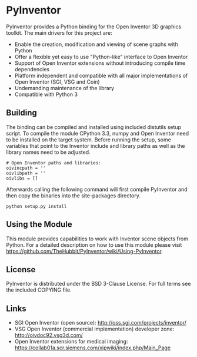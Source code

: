 PyInventor
==========

PyInventor provides a Python binding for the Open Inventor 3D graphics toolkit. The main drivers for this project are:
- Enable the creation, modification and viewing of scene graphs with Python
- Offer a flexible yet easy to use "Python-like" interface to Open Inventor
- Support of Open Inventor extensions without introducing compile time dependencies
- Platform independent and compatible with all major implementations of Open Inventor  (SGI, VSG and Coin)
- Undemanding maintenance of the library
- Compatible with Python 3

## Building
The binding can be compiled and installed using included distutils setup script. To compile the module CPython 3.3, numpy and Open Inventor need to be installed on the target system. Before running the setup, some variables that point to the Inventor include and library paths as well as the library names need to be adjusted.
```
# Open Inventor paths and libraries:
oivincpath = ''
oivlibpath = ''
oivlibs = []
```

Afterwards calling the following command will first compile PyInventor and then copy the binaries into the site-packages directory.
```
python setup.py install
```

## Using the Module
This module provides capabilities to work with Inventor scene objects from Python. For a detailed description on how to use this module please visit https://github.com/TheHubbit/PyInventor/wiki/Using-PyInventor.

## License
PyInventor is distributed under the BSD 3-Clause License. For full terms see the included COPYING file.

## Links
- SGI Open Inventor (open source): http://oss.sgi.com/projects/inventor/
- VSG Open Inventor (commercial implementation) developer zone: http://oivdoc92.vsg3d.com/
- Open Inventor extensions for medical imaging: https://collab01a.scr.siemens.com/xipwiki/index.php/Main_Page


